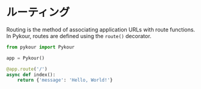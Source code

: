 # ルーティング

Routing is the method of associating application URLs with route functions.
In Pykour, routes are defined using the `route()` decorator.

```python
from pykour import Pykour

app = Pykour()

@app.route('/')
async def index():
    return {'message': 'Hello, World!'}
```

